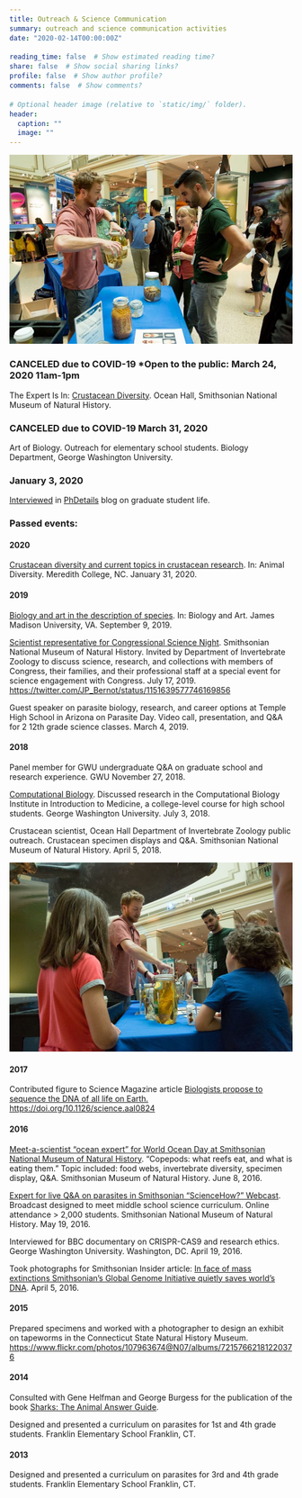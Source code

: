```yaml
---
title: Outreach & Science Communication
summary: outreach and science communication activities
date: "2020-02-14T00:00:00Z"

reading_time: false  # Show estimated reading time?
share: false  # Show social sharing links?
profile: false  # Show author profile?
comments: false  # Show comments?

# Optional header image (relative to `static/img/` folder).
header:
  caption: ""
  image: ""
---
```


<img src="https://github.com/jbernot/jbernot.github.io/blob/master/img/SI_photo2.jpg?raw=true">

### CANCELED due to COVID-19 *Open to the public: March 24, 2020 11am-1pm 
The Expert Is In: <u>Crustacean Diversity</u>. Ocean Hall, Smithsonian National Museum of Natural History. 

### CANCELED due to COVID-19 March 31, 2020
Art of Biology. Outreach for elementary school students. Biology Department, George Washington University.

### January 3, 2020
[Interviewed](http://phdetails.blogspot.com/2020/01/83-jimmy-bernot.html) in [PhDetails](http://phdetails.blogspot.com) blog on graduate student life.

### Passed events:

#### 2020

<u>Crustacean diversity and current topics in crustacean research</u>. In: Animal Diversity. Meredith College, NC. January 31, 2020.

#### 2019

<u>Biology and art in the description of species</u>. In: Biology and Art. James Madison University, VA. September 9, 2019.

<u>Scientist representative for Congressional Science Night</u>. Smithsonian National Museum of Natural History. Invited by Department of Invertebrate Zoology to discuss science, research, and collections with members of Congress, their families, and their professional staff at a  special event for science engagement with Congress. July 17, 2019. https://twitter.com/JP_Bernot/status/1151639577746169856

Guest speaker on parasite biology, research, and career options at Temple High School in Arizona on Parasite Day. Video call, presentation, and Q&A for 2 12th grade science classes. March 4, 2019.

#### 2018

Panel member for GWU undergraduate Q&A on graduate school and research experience. GWU November 27, 2018.

<u>Computational Biology</u>. Discussed research in the Computational Biology Institute in Introduction to Medicine, a college-level course for high school students. George Washington University. July 3, 2018.

Crustacean scientist, Ocean Hall Department of Invertebrate Zoology public outreach. Crustacean specimen displays and Q&A. Smithsonian National Museum of Natural History. April 5, 2018.

<img src="https://github.com/jbernot/jbernot.github.io/blob/master/img/SI_photo4.jpg?raw=true">

#### 2017

Contributed figure to Science Magazine article <u>Biologists propose to sequence the DNA of all life on Earth.</u> https://doi.org/10.1126/science.aal0824

#### 2016

<u>Meet-a-scientist “ocean expert” for World Ocean Day at Smithsonian National Museum of Natural History</u>. “Copepods: what reefs eat, and what is eating them.” Topic included: food webs, invertebrate diversity, specimen display, Q&A. Smithsonian Museum of Natural History. June 8, 2016.

<u>Expert for live Q&A on parasites in Smithsonian “ScienceHow?” Webcast</u>. Broadcast designed to meet middle school science curriculum. Online attendance > 2,000 students. Smithsonian National Museum of Natural History. May 19, 2016.

Interviewed for BBC documentary on CRISPR-CAS9 and research 
ethics. George Washington University. Washington, DC. April 19, 2016.

Took photographs for Smithsonian Insider article: <u>In face of mass extinctions Smithsonian’s Global Genome Initiative quietly saves world’s DNA</u>. April 5, 2016.

#### 2015

Prepared specimens and worked with a photographer to design an exhibit on tapeworms in the Connecticut State Natural History Museum. https://www.flickr.com/photos/107963674@N07/albums/72157662181220376

#### 2014

Consulted with Gene Helfman and George Burgess for the publication 
of the book <u>Sharks: The Animal Answer Guide</u>. 

Designed and presented a curriculum on parasites for 1st and 4th grade
students. Franklin Elementary School Franklin, CT. 

#### 2013

Designed and presented a curriculum on parasites for 3rd and 4th grade
students. Franklin Elementary School Franklin, CT. 

